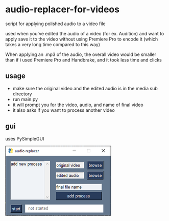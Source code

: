 # audio-replacer-for-videos
script for applying polished audio to a video file

used when you've edited the audio of a video (for ex. Audition) and want to apply save it to the video without using Premiere Pro to encode it (which takes a very long time compared to this way)

When applying an .mp3 of the audio, the overall video would be smaller than if i used Premiere Pro and Handbrake, and it took less time and clicks

## usage
* make sure the original video and the edited audio is in the media sub directory
* run   main.py
* it will prompt you for the video, audio, and name of final video
* it also asks if you want to process another video

## gui

uses PySimpleGUI

![gui_image](gui_image.png)

